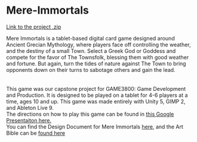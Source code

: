 # Mere-Immortals

<a href="https://drive.google.com/a/husky.neu.edu/folderview?id=0B1v3dzqXEoubMzVSa2FjSW9zZm8&usp=sharing">Link to the project .zip</a>

<div>Mere Immortals is a tablet-based digital card game designed around Ancient Grecian Mythology, where players face off controlling the weather, and the destiny of a small Town. Select a Greek God or Goddess and compete for the favor of The Townsfolk, blessing them with good weather and fortune. But again, turn the tides of nature against The Town to bring opponents down on their turns to sabotage others and gain the lead.</div><br>
<br>
<div>This game was our capstone project for GAME3800: Game Development and Production. It is designed to be played on a tablet for 4-6 players at a time, ages 10 and up. This game was made entirely with Unity 5, GIMP 2, and Ableton Live 9.<br>
The directions on how to play this game can be found in <a href="https://docs.google.com/a/husky.neu.edu/presentation/d/1at-cUoMz-IpqeTHpi3lT3VGBf4Uj2GRIwQLh3CJWtIU/edit?usp=sharing">this Google Presentaiton here.</a><br>
You can find the Design Document for Mere Immortals <a href="https://docs.google.com/presentation/d/1XCd4vlaXvmuXymxg23Ab6nrfIGiLnawOscj-l-fnm4w/edit?usp=sharing">here</a>, and the Art Bible can be <a href="https://docs.google.com/presentation/d/1aHXqmn15EXc6W8pEG9EIETz5fSrJV24bO9zf6DgmQKE/edit?usp=sharing">found here</a>
</div>
